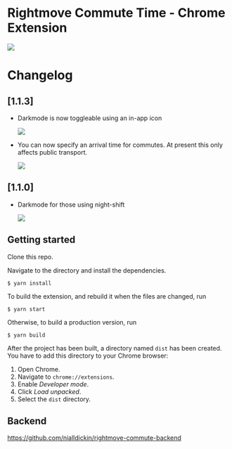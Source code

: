 # Rightmove Commute Time - Chrome Extension

![](https://j.gifs.com/XLmZ5g.gif)

# Changelog

## [1.1.3]
- Darkmode is now toggleable using an in-app icon

  ![](https://j.gifs.com/YWo4Yp.gif)
  
- You can now specify an arrival time for commutes. At present this only affects public transport.

  ![](https://j.gifs.com/k89zjx.gif)

## [1.1.0]
- Darkmode for those using night-shift
  
  ![](https://user-images.githubusercontent.com/36296712/115534767-05217080-a290-11eb-9b48-91ce8da57b14.png)

## Getting started

Clone this repo.

Navigate to the directory and install the dependencies.

```
$ yarn install
```

To build the extension, and rebuild it when the files are changed, run

```
$ yarn start
```

Otherwise, to build a production version, run

```
$ yarn build
```

After the project has been built, a directory named `dist` has been created. You have to add this directory to your Chrome browser:

1. Open Chrome.
2. Navigate to `chrome://extensions`.
3. Enable _Developer mode_.
4. Click _Load unpacked_.
5. Select the `dist` directory.

## Backend

https://github.com/nialldickin/rightmove-commute-backend
